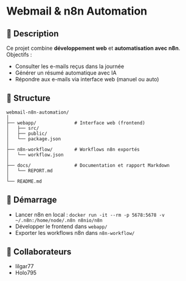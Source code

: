 # Webmail & n8n Automation

## 📌 Description
Ce projet combine **développement web** et **automatisation avec n8n**.  
Objectifs :
- Consulter les e-mails reçus dans la journée
- Générer un résumé automatique avec IA
- Répondre aux e-mails via interface web (manuel ou auto)

## 📂 Structure
```plaintext
webmail-n8n-automation/
│
├── webapp/              # Interface web (frontend)
│   ├── src/
│   ├── public/
│   └── package.json
│
├── n8n-workflow/        # Workflows n8n exportés
│   └── workflow.json
│
├── docs/                # Documentation et rapport Markdown
│   └── REPORT.md
│
└── README.md
```

## 🚀 Démarrage
- Lancer n8n en local : `docker run -it --rm -p 5678:5678 -v ~/.n8n:/home/node/.n8n n8nio/n8n`
- Développer le frontend dans `webapp/`
- Exporter les workflows n8n dans `n8n-workflow/`

## 👥 Collaborateurs
- lilgar77
- Holo795
